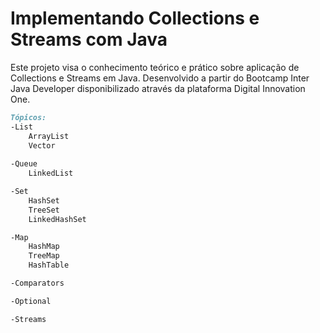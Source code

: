 # Implementando Collections e Streams com Java

Este projeto visa o conhecimento teórico e prático sobre aplicação de Collections e Streams em Java.
Desenvolvido a partir do Bootcamp Inter Java Developer disponibilizado através da plataforma Digital Innovation One.


```markdown
Tópicos:
-List
	ArrayList
	Vector
	
-Queue
	LinkedList

-Set
	HashSet
	TreeSet
	LinkedHashSet

-Map
	HashMap
	TreeMap
	HashTable

-Comparators

-Optional

-Streams
	
```
